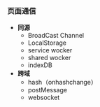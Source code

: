 ### 页面通信

- **同源**
    - BroadCast Channel
    - LocalStorage
    - service wocker
    - shared wocker
    - indexDB
- **跨域**
    - hash（onhashchange）
    - postMessage
    - websocket